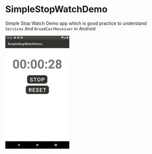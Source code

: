 # SimpleStopWatchDemo

Simple Stop Watch Demo app which is good practice to understand `Services` And `BroadCastReceiver` in Android

<img src="https://github.com/asheykhi/SimpleStopWatchDemo/blob/main/art/Screenshot_20220804_124314.png" width="40%"  /> 
